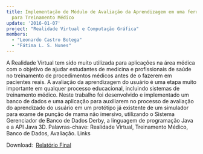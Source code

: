 ```yaml
---
title: Implementação de Módulo de Avaliação da Aprendizagem em uma ferramenta Virtual
  para Treinamento Médico
update: '2016-01-07'
project: "Realidade Virtual e Computação Gráfica"
members:
  - "Leonardo Castro Botega"
  - "Fátima L. S. Nunes"
---
```

A Realidade Virtual tem sido muito utilizada para aplicações na área médica com o objetivo de ajudar estudantes de medicina e profissionais de saúde no treinamento de procedimentos médicos antes de o fazerem em pacientes reais. A avaliação da aprendizagem do usuário é uma etapa muito importante em qualquer processo educacional, incluindo sistemas de treinamento médico. Neste trabalho foi desenvolvido e implementado um banco de dados e uma aplicação para auxiliarem no processo de avaliação do aprendizado do usuário em um protótipo já existente de um simulador para exame de punção de mama não imersivo, utilizando o Sistema Gerenciador de Banco de Dados Derby, a linguagem de programação Java e a API Java 3D. Palavras-chave: Realidade Virtual, Treinamento Médico, Banco de Dados, Avaliação. Links

Download: 
[Relatório Final](/wp-content/uploads/2016/01/07_12_Mono_Final_Barbara.pdf)
